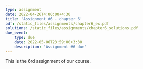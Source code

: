 ```yaml
---
type: assignment
date: 2022-04-26T4:00:00+4:30
title: 'Assignment #6 - chapter 6'
pdf: /static_files/assignments/chapter6_ex.pdf
solutions: /static_files/assignments/chapter6_solutions.pdf
due_event: 
    type: due
    date: 2022-05-06T23:59:00+3:30
    description: 'Assignment #6 due'
---
```

This is the 6rd assignment of our course.
